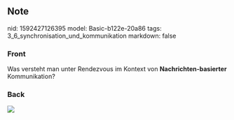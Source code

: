 ## Note
nid: 1592427126395
model: Basic-b122e-20a86
tags: 3_6_synchronisation_und_kommunikation
markdown: false

### Front
Was versteht man unter Rendezvous im Kontext von
<b>Nachrichten-basierter</b> Kommunikation?

### Back
<img src="paste-18adc4ae15d1aa773866a1358b7a80af42f08a66.jpg">
